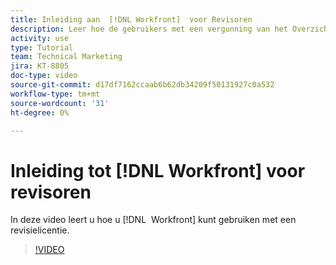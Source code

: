 ```yaml
---
title: Inleiding aan  [!DNL Workfront]  voor Revisoren
description: Leer hoe de gebruikers met een vergunning van het Overzicht  [!DNL &#x200B; Workfront] kunnen gebruiken.
activity: use
type: Tutorial
team: Technical Marketing
jira: KT-8805
doc-type: video
source-git-commit: d17df7162ccaab6b62db34209f50131927c0a532
workflow-type: tm+mt
source-wordcount: '31'
ht-degree: 0%

---
```


# Inleiding tot [!DNL Workfront] voor revisoren

In deze video leert u hoe u [!DNL &#x200B; Workfront] kunt gebruiken met een revisielicentie.

>[!VIDEO](https://video.tv.adobe.com/v/3438692/?quality=12&learn=on&enablevpops&captions=dut)

